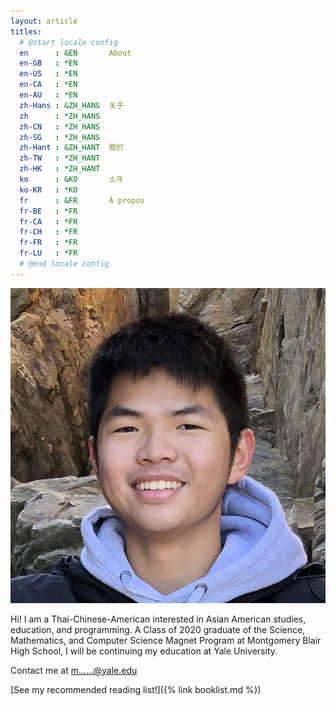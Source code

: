 ```yaml
---
layout: article
titles:
  # @start locale config
  en      : &EN       About
  en-GB   : *EN
  en-US   : *EN
  en-CA   : *EN
  en-AU   : *EN
  zh-Hans : &ZH_HANS  关于
  zh      : *ZH_HANS
  zh-CN   : *ZH_HANS
  zh-SG   : *ZH_HANS
  zh-Hant : &ZH_HANT  關於
  zh-TW   : *ZH_HANT
  zh-HK   : *ZH_HANT
  ko      : &KO       소개
  ko-KR   : *KO
  fr      : &FR       À propos
  fr-BE   : *FR
  fr-CA   : *FR
  fr-CH   : *FR
  fr-FR   : *FR
  fr-LU   : *FR
  # @end locale config
---
```

<div class="item">
  <div class="item__image">
    <img class="image image--sm circle border shadow" src="/assets/matthew_shu_headshot.png"/>
  </div>
  <div class="item__content">
    <div class="item__description">
        <p>Hi! I am a Thai-Chinese-American interested in Asian American studies, education, and programming.
  A Class of 2020 graduate of the Science, Mathematics, and Computer Science Magnet Program at Montgomery Blair High School,
  I will be continuing my education at Yale University.</p>
        <p>Contact me at <a target="_blank" href="https://mailhide.io/e/xnfp8">m......@yale.edu</a></p>
    </div>
  </div>
</div>

[See my recommended reading list!]({% link booklist.md %})
